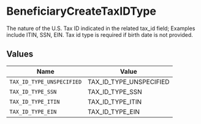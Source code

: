 # BeneficiaryCreateTaxIDType

The nature of the U.S. Tax ID indicated in the related tax_id field; Examples include ITIN, SSN, EIN. Tax id type is required if birth date is not provided.


## Values

| Name                      | Value                     |
| ------------------------- | ------------------------- |
| `TAX_ID_TYPE_UNSPECIFIED` | TAX_ID_TYPE_UNSPECIFIED   |
| `TAX_ID_TYPE_SSN`         | TAX_ID_TYPE_SSN           |
| `TAX_ID_TYPE_ITIN`        | TAX_ID_TYPE_ITIN          |
| `TAX_ID_TYPE_EIN`         | TAX_ID_TYPE_EIN           |